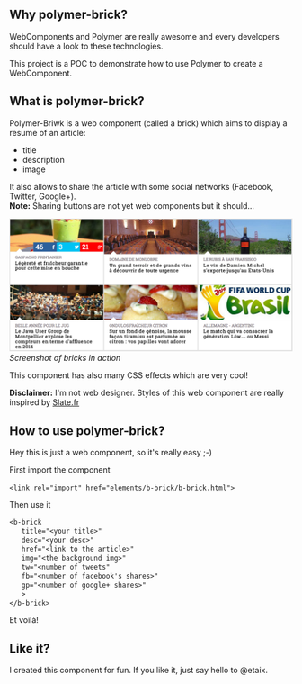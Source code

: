 Why polymer-brick?
-------------

WebComponents and Polymer are really awesome and every developers should have a look to these technologies.  

This project is a POC to demonstrate how to use Polymer to create a WebComponent.  
  
What is polymer-brick?
-----  
Polymer-Briwk is a web component (called a brick) which aims to display a resume of an article:  
  - title  
  - description  
  - image  
  
It also allows to share the article with some social networks (Facebook, Twitter, Google+).  
**Note:** Sharing buttons are not yet web components but it should...
  
![image](docs/polymer-brick.png)  
*Screenshot of bricks in action*  

This component has also many CSS effects which are very cool!

**Disclaimer:** I'm not web designer. Styles of this web component are really inspired by [Slate.fr](http://www.slate.fr)


How to use polymer-brick?  
----------  
 
Hey this is just a web component, so it's really easy ;-)

First import the component  
  
```<link rel="import" href="elements/b-brick/b-brick.html">```  
  
Then  use it  
  
   ```
   <b-brick    
      title="<your title>"  
      desc="<your desc>" 
      href="<link to the article>" 
      img="<the background img>"
      tw="<number of tweets" 
      fb="<number of facebook's shares>" 
      gp="<number of google+ shares>"
      >
   </b-brick>
   ```  
Et voilà!


Like it?
-------
I created this component for fun. If you like it, just say hello to @etaix.